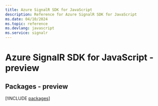 ```yaml
---
title: Azure SignalR SDK for JavaScript
description: Reference for Azure SignalR SDK for JavaScript
ms.date: 04/10/2024
ms.topic: reference
ms.devlang: javascript
ms.service: signalr
---
```

# Azure SignalR SDK for JavaScript - preview
## Packages - preview
[!INCLUDE [packages](signalr-index.md)]